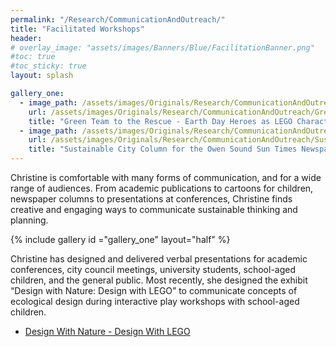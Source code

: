 ```yaml
---
permalink: "/Research/CommunicationAndOutreach/"
title: "Facilitated Workshops"
header:
# overlay_image: "assets/images/Banners/Blue/FacilitationBanner.png"
#toc: true
#toc_sticky: true
layout: splash

gallery_one:
  - image_path: /assets/images/Originals/Research/CommunicationAndOutreach/GreenTeamToTheRescue.png
    url: /assets/images/Originals/Research/CommunicationAndOutreach/GreenTeamToTheRescue.png
    title: "Green Team to the Rescue - Earth Day Heroes as LEGO Characters"
  - image_path: /assets/images/Originals/Research/CommunicationAndOutreach/SustainableCityColumn.png
    url: /assets/images/Originals/Research/CommunicationAndOutreach/SustainableCityColumn.png
    title: "Sustainable City Column for the Owen Sound Sun Times Newspaper"
---
```


Christine is comfortable with many forms of communication, and for a wide range
of audiences. From academic publications to cartoons for children, newspaper
columns to presentations at conferences, Christine finds creative and engaging
ways to communicate sustainable thinking and planning.

{% include gallery id ="gallery_one" layout="half" %}

Christine has designed and delivered verbal presentations for academic
conferences, city council meetings, university students, school-aged children,
and the general public. Most recently, she designed the exhibit “Design with
Nature: Design with LEGO” to communicate concepts of ecological design during
interactive play workshops with school-aged children.

  * [Design With Nature - Design With LEGO](Research/LEGOProject/)
